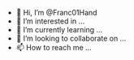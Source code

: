 - 👋 Hi, I’m @Franc01Hand
- 👀 I’m interested in ...
- 🌱 I’m currently learning ...
- 💞️ I’m looking to collaborate on ...
- 📫 How to reach me ...

<!---
Franc01Hand/Franc01Hand is a ✨ special ✨ repository because its `README.md` (this file) appears on your GitHub profile.
You can click the Preview link to take a look at your changes.
--->
